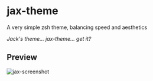 # jax-theme
A very simple zsh theme, balancing speed and aesthetics

*Jack's theme... jax-theme... get it?*

## Preview
![jax-screenshot](https://github.com/user-attachments/assets/d5603309-b69a-423d-9dea-02526b8bf99d)

